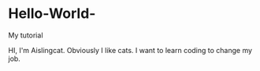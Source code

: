 # Hello-World-
My tutorial

HI, I'm Aislingcat. Obviously I
like cats. I want to learn coding to change my job.
